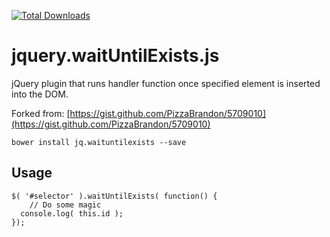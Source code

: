 [![Total Downloads](https://img.shields.io/packagist/dt/dmhendricks/jquery-waituntilexists.svg)](https://packagist.org/packages/dmhendricks/jquery-waituntilexists)

# jquery.waitUntilExists.js

jQuery plugin that runs handler function once specified element is inserted into the DOM.

Forked from: [https://gist.github.com/PizzaBrandon/5709010](https://gist.github.com/PizzaBrandon/5709010)

```
bower install jq.waituntilexists --save
```

## Usage

```
$( '#selector' ).waitUntilExists( function() {
	// Do some magic
  console.log( this.id );
});
